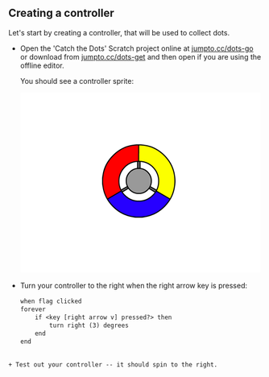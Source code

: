 ## Creating a controller

Let's start by creating a controller, that will be used to collect dots.

+ Open the 'Catch the Dots' Scratch project online at <a href="http://jumpto.cc/dots-go" target="_blank">jumpto.cc/dots-go</a> or download from <a href="http://jumpto.cc/dots-get" target="_blank">jumpto.cc/dots-get</a> and then open if you are using the offline editor.
    
    You should see a controller sprite:
    
    ![screenshot](images/dots-controller.png)

+ Turn your controller to the right when the right arrow key is pressed:
    
    ```blocks
    when flag clicked
    forever
        if <key [right arrow v] pressed?> then
            turn right (3) degrees
        end
    end
```

+ Test out your controller -- it should spin to the right.